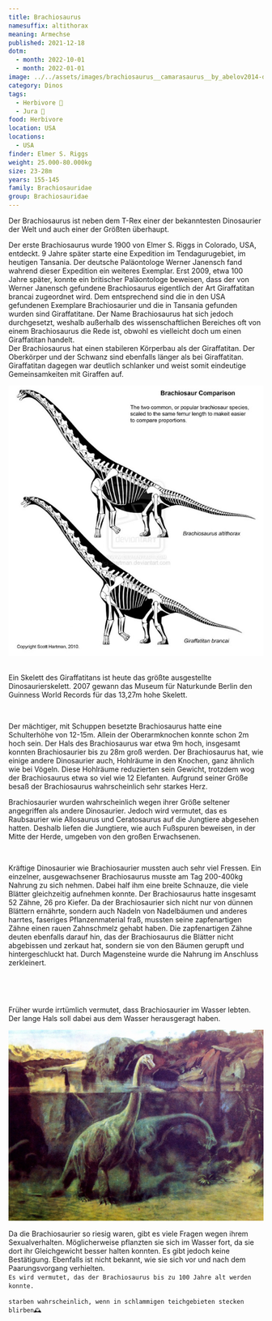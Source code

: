 ```yaml
---
title: Brachiosaurus
namesuffix: altithorax
meaning: Armechse
published: 2021-12-18
dotm:
  - month: 2022-10-01
  - month: 2022-01-01
image: ../../assets/images/brachiosaurus__camarasaurus__by_abelov2014-d8iji62.jpg
category: Dinos
tags:
  - Herbivore 🌿
  - Jura 🦴
food: Herbivore
location: USA
locations:
  - USA
finder: Elmer S. Riggs
weight: 25.000-80.000kg
size: 23-28m
years: 155-145
family: Brachiosauridae
group: Brachiosauridae
---
```

Der Brachiosaurus ist neben dem T-Rex einer der bekanntesten Dinosaurier der Welt und auch einer der Größten überhaupt. 

Der erste Brachiosaurus wurde 1900 von Elmer S. Riggs in Colorado, USA, entdeckt. 9 Jahre später starte eine Expedition im Tendagurugebiet, im heutigen Tansania. Der deutsche Paläontologe Werner Janensch fand wahrend dieser Expedition ein weiteres Exemplar. Erst 2009, etwa 100 Jahre später, konnte ein britischer Paläontologe beweisen, dass der von Werner Janensch gefundene Brachiosaurus eigentlich der Art Giraffatitan brancai zugeordnet wird. Dem entsprechend sind die in den USA gefundenen Exemplare Brachiosaurier und die in Tansania gefunden wurden sind Giraffatitane. Der Name Brachiosaurus hat sich jedoch durchgesetzt, weshalb außerhalb des wissenschaftlichen Bereiches oft von einem Brachiosaurus die Rede ist, obwohl es vielleicht doch um einen Giraffatitan handelt.\
Der Brachiosaurus hat einen stabileren Körperbau als der Giraffatitan. Der Oberkörper und der Schwanz sind ebenfalls länger als bei Giraffatitan. Giraffatitan dagegen war deutlich schlanker und weist somit eindeutige Gemeinsamkeiten mit Giraffen auf. 

![Brachiosaurus altithorax und Giraffatitan brancai im Vergleich](../../assets/images/brachiosaur_comparison_by_shartman.jpg)

\
Ein Skelett des Giraffatitans ist heute das größte ausgestellte Dinosaurierskelett. 2007 gewann das Museum für Naturkunde Berlin den Guinness World Records für das 13,27m hohe Skelett. 

![]()

Der mächtiger, mit Schuppen besetzte Brachiosaurus hatte eine Schulterhöhe von 12-15m. Allein der Oberarmknochen konnte schon 2m hoch sein. Der Hals des Brachiosaurus war etwa 9m hoch, insgesamt konnten Brachiosaurier bis zu 28m groß werden. Der Brachiosaurus hat, wie einige andere Dinosaurier auch, Hohlräume in den Knochen, ganz ähnlich wie bei Vögeln. Diese Hohlräume reduzierten sein Gewicht, trotzdem wog der Brachiosaurus etwa so viel wie 12 Elefanten. Aufgrund seiner Größe besaß der Brachiosaurus wahrscheinlich sehr starkes Herz.

Brachiosaurier wurden wahrscheinlich wegen ihrer Größe seltener angegriffen als andere Dinosaurier. Jedoch wird vermutet, das es Raubsaurier wie Allosaurus und Ceratosaurus auf die Jungtiere abgesehen hatten. Deshalb liefen die Jungtiere, wie auch Fußspuren beweisen, in der Mitte der Herde, umgeben von den großen Erwachsenen.

![]()

Kräftige Dinosaurier wie Brachiosaurier mussten auch sehr viel Fressen. Ein einzelner, ausgewachsener Brachiosaurus musste am Tag 200-400kg Nahrung zu sich nehmen. Dabei half ihm eine breite Schnauze, die viele Blätter gleichzeitig aufnehmen konnte. Der Brachiosaurus hatte insgesamt 52 Zähne, 26 pro Kiefer. Da der Brachiosaurier sich nicht nur von dünnen Blättern ernährte, sondern auch Nadeln von Nadelbäumen und anderes harrtes, faseriges Pflanzenmaterial fraß, mussten seine zapfenartigen Zähne einen rauen Zahnschmelz gehabt haben. Die zapfenartigen Zähne deuten ebenfalls darauf hin, das der Brachiosaurus die Blätter nicht abgebissen und zerkaut hat, sondern sie von den Bäumen gerupft und hintergeschluckt hat. Durch Magensteine wurde die Nahrung im Anschluss zerkleinert. 

![]()

![]()

Früher wurde irrtümlich vermutet, dass Brachiosaurier im Wasser lebten. Der lange Hals soll dabei aus dem Wasser herausgeragt haben.

![Brachiosaurier im Wasser](../../assets/images/8533228145_50a5f03465_b.jpg)

Da die Brachiosaurier so riesig waren, gibt es viele Fragen wegen ihrem Sexualverhalten. Möglicherweise pflanzten sie sich im Wasser fort, da sie dort ihr Gleichgewicht besser halten konnten. Es gibt jedoch keine Bestätigung. Ebenfalls ist nicht bekannt, wie sie sich vor und nach dem Paarungsvorgang verhielten. \
`Es wird vermutet, das der Brachiosaurus bis zu 100 Jahre alt werden konnte.`

`starben wahrscheinlich, wenn in schlammigen teichgebieten stecken blirben🕰️`
